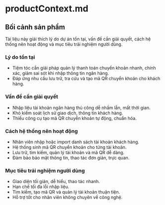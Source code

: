 # productContext.md

## Bối cảnh sản phẩm

Tài liệu này giải thích lý do dự án tồn tại, vấn đề cần giải quyết, cách hệ thống nên hoạt động và mục tiêu trải nghiệm người dùng.

### Lý do tồn tại

- Tiệm tóc cần giải pháp quản lý thanh toán chuyển khoản nhanh, chính xác, giảm sai sót khi nhập thông tin ngân hàng.
- Đáp ứng nhu cầu lưu trữ, tra cứu và tạo mã QR chuyển khoản cho khách hàng.

### Vấn đề cần giải quyết

- Nhập liệu tài khoản ngân hàng thủ công dễ nhầm lẫn, mất thời gian.
- Khó kiểm soát lịch sử giao dịch, thông tin khách hàng.
- Thiếu công cụ tạo mã QR chuyển khoản tự động, chuẩn hóa.

### Cách hệ thống nên hoạt động

- Nhân viên nhập hoặc import danh sách tài khoản khách hàng.
- Hệ thống sinh mã QR chuyển khoản cho từng tài khoản.
- Lưu trữ, tìm kiếm, quản lý tài khoản và mã QR dễ dàng.
- Đảm bảo bảo mật thông tin, thao tác đơn giản, trực quan.

### Mục tiêu trải nghiệm người dùng

- Giao diện tối giản, dễ hiểu, thao tác nhanh.
- Hạn chế tối đa lỗi nhập liệu.
- Tìm kiếm, tạo mã QR và quản lý tài khoản thuận tiện.
- Hỗ trợ tốt cho nhân viên không chuyên về công nghệ.
